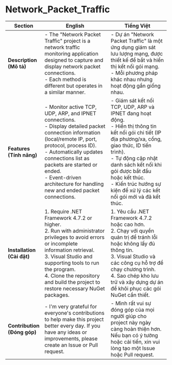# Network_Packet_Traffic

| Section                  | English                                                                                            | Tiếng Việt                                                                                                     |
|-------------------------|---------------------------------------------------------------------------------------------------|---------------------------------------------------------------------------------------------------------------|
| **Description** <br> **(Mô tả)** | - The "Network Packet Traffic" project is a network traffic monitoring application designed to capture and display network packet connections. <br>- Each method is different but operates in a similar manner. | - Dự án "Network Packet Traffic" là một ứng dụng giám sát lưu lượng mạng, được thiết kế để bắt và hiển thị kết nối gói mạng. <br>- Mỗi phương pháp khác nhau nhưng hoạt động gần giống nhau. |
| **Features** <br> **(Tính năng)** | - Monitor active TCP, UDP, ARP, and IPNET connections. <br> - Display detailed packet connection information (local/remote IP, port, protocol, process ID). <br> - Automatically updates connections list as packets are started or ended. <br> - Event-driven architecture for handling new and ended packet connections. | - Giám sát kết nối TCP, UDP, ARP và IPNET đang hoạt động. <br> - Hiển thị thông tin kết nối gói chi tiết (IP địa phương/xa, cổng, giao thức, ID tiến trình). <br> - Tự động cập nhật danh sách kết nối khi gói được bắt đầu hoặc kết thúc. <br> - Kiến trúc hướng sự kiện để xử lý các kết nối gói mới và đã kết thúc.|
| **Installation** <br> **(Cài đặt)** | 1. Require .NET Framework 4.7.2 or higher. <br> 2. Run with administrator privileges to avoid errors or incomplete information retrieval. <br> 3. Visual Studio and supporting tools to run the program. <br> 4. Clone the repository and build the project to restore necessary NuGet packages. | 1. Yêu cầu .NET Framework 4.7.2 hoặc cao hơn. <br> 2. Chạy với quyền quản trị để tránh lỗi hoặc không lấy đủ thông tin. <br> 3. Visual Studio và các công cụ hỗ trợ để chạy chương trình. <br> 4. Sao chép kho lưu trữ và xây dựng dự án để khôi phục các gói NuGet cần thiết. |
| **Contribution** <br> **(Đóng góp)** | - I'm very grateful for everyone's contributions to help make this project better every day. If you have any ideas or improvements, please create an Issue or Pull request. | - Mình rất vui sự đóng góp của mọi người giúp cho project này ngày càng hoàn thiện hơn. Nếu bạn có ý tưởng hoặc cải tiến, xin vui lòng tạo một Issue hoặc Pull request. |
